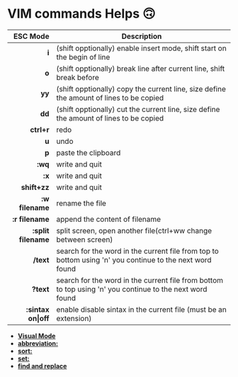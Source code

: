 # VIM commands Helps 🙃

| ESC Mode  	| Description	|
| -------------: | ------------- |
| **i**      		| (shift opptionally) enable insert mode, shift start on the begin of line |
| **o**      		| (shift opptionally) break line after current line, shift break before  |
| **yy**     		| (shift opptionally) copy the current line, size define the amount of lines to be copied  |
| **dd**     		| (shift opptionally) cut the current line, size define the amount of lines to be copied  |
| **ctrl+r**        	| redo  |
| **u**             	| undo  |
| **p**             	| paste the clipboard  |
| **:wq**		| write and quit |
| **:x** 		| write and quit |
| **shift+zz** 		| write and quit |
| **:w filename** 	| rename the file |
| **:r filename** 	| append the content of filename |
| **:split filename** 	| split screen, open another file(ctrl+ww change between screen) |
| **/text** 		| search for the word in the current file from top to bottom using 'n' you continue to the next word found |
| **?text** 		| search for the word in the current file from bottom to top using 'n' you continue to the next word found |
| **:sintax on\|off** 	| enable disable sintax in the current file (must be an extension) |


* [**Visual Mode**](https://github.com/MRCardoso/mcvim/blob/main/visual-mode.md)
* [**abbreviation:**](https://github.com/MRCardoso/mcvim/blob/main/abbreviation-mode.mdt)
* [**sort:**](https://github.com/MRCardoso/mcvim/blob/main/sort-mode.md)
* [**set:**](https://github.com/MRCardoso/mcvim/blob/main/set-mode.md)
* [**find and replace**](https://github.com/MRCardoso/mcvim/blob/main/find-replace-mode.md)
